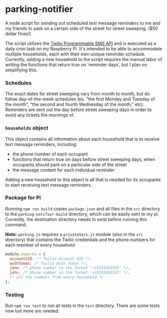 # parking-notifier
A node script for sending out scheduled text message reminders to me and my friends to park on a certain side of the street for street sweeping. ($50 dollar fines!)

The script utilizes the [Twilio Programmable SMS API](https://www.twilio.com/sms) and is executed as a daily cron task on my Raspberry Pi. It's intended to be able to accommodate multiple households, each with their own unique reminder schedule. Currently, adding a new household to the script requires the manual labor of writing the functions that return true on 'reminder days', but I plan on simplifying this.

### Schedules
The exact dates for street sweeping vary from month to month, but do follow day-of-the-week schedules (ex. "the first Monday and Tuesday of the month", "the second and fourth Wednesday of the month," etc). Reminders are sent out the day before street sweeping days in order to avoid any tickets the mornings of.

### `households` object
This object contains all information about each household that is to receive text message reminders, including:
* the phone number of each occupant
* functions that return true on days before street sweeping days, when occupants should park on a particular side of the street
* the message content for each individual reminder

Adding a new household to this object is all that is needed for its occupants to start receiving text message reminders.

### Package for Pi
Running `npm run build` copies `package.json` and all files in the `src` directory to the `parking-notifier-build` directory, which can be easily sent to my pi. Currently, the destination directory needs to exist before running this command.

**Note:** `parking.js` requires a `privateVars.js` module (also in the `src` directory) that contains the Twilio credentials and the phone numbers for each member of every household:
```js
module.exports = {
  accountSID: /* Twilio Account SID */,
  authToken: /* Twilio Auth Token */,
  jane: /* phone number in the format '+15555555555' */,
  john: /* phone number in the format '+15555555555' */,
  /* all the numbers from every household */
};
```
### Testing
Run `npm run test` to run all tests in the `test` directory. There are some tests now but more are needed.
